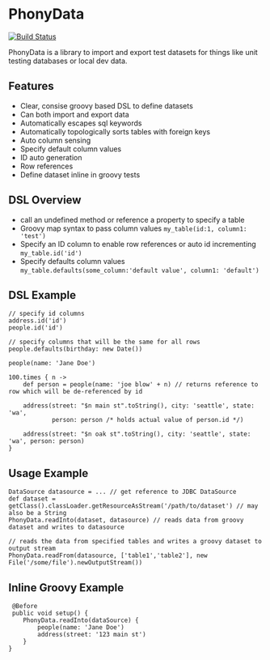 PhonyData
=========

[![Build Status](https://travis-ci.org/jeffskj/phonydata.svg?branch=master)](https://travis-ci.org/jeffskj/phonydata)

PhonyData is a library to import and export test datasets for things like unit testing databases or local dev data. 

Features
--------

  * Clear, consise groovy based DSL to define datasets
  * Can both import and export data
  * Automatically escapes sql keywords
  * Automatically topologically sorts tables with foreign keys
  * Auto column sensing
  * Specify default column values
  * ID auto generation
  * Row references
  * Define dataset inline in groovy tests 

DSL Overview
------------
  * call an undefined method or reference a property to specify a table
  * Groovy map syntax to pass column values `my_table(id:1, column1: 'test')`
  * Specify an ID column to enable row references or auto id incrementing `my_table.id('id')`
  * Specify defaults column values `my_table.defaults(some_column:'default value', column1: 'default')`

DSL Example
-----------

    // specify id columns
    address.id('id') 
    people.id('id')
    
    // specify columns that will be the same for all rows
    people.defaults(birthday: new Date())
    
    people(name: 'Jane Doe')
    
    100.times { n ->
        def person = people(name: 'joe blow' + n) // returns reference to row which will be de-referenced by id
        
        address(street: "$n main st".toString(), city: 'seattle', state: 'wa', 
                person: person /* holds actual value of person.id */)
                
        address(street: "$n oak st".toString(), city: 'seattle', state: 'wa', person: person)    
    }
    
Usage Example
-------------
    
    DataSource datasource = ... // get reference to JDBC DataSource
    def dataset = getClass().classLoader.getResourceAsStream('/path/to/dataset') // may also be a String
    PhonyData.readInto(dataset, datasource) // reads data from groovy dataset and writes to datasource
    
    // reads the data from specified tables and writes a groovy dataset to output stream
    PhonyData.readFrom(datasource, ['table1','table2'], new File('/some/file').newOutputStream())

    
Inline Groovy Example
---------------------

     @Before
     public void setup() {     
        PhonyData.readInto(dataSource) {
            people(name: 'Jane Doe')
            address(street: '123 main st')
        }
    }